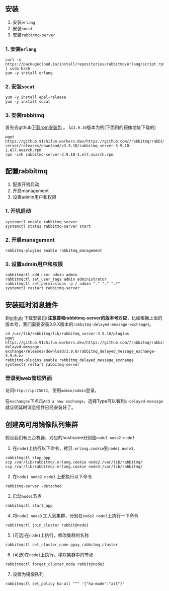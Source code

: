 ## 安装
1. 安装`erlang`
2. 安装`socat`
3. 安装`rabbitmq-server`

### 1. 安装`erlang`
```shell
curl -s https://packagecloud.io/install/repositories/rabbitmq/erlang/script.rpm.sh | sudo bash
yum -y install erlang
```

### 2. 安装`socat`
```shell
yum -y install epel-release
yum -y install socat
```

### 3. 安装rabbitmq
首先去github[下载rpm安装包](https://github.com/rabbitmq/rabbitmq-server/releases) 。
以`3.9.10`版本为例(下面用的镜像地址下载的)

```shell
wget https://github.91chifun.workers.dev/https://github.com//rabbitmq/rabbitmq-server/releases/download/v3.9.10/rabbitmq-server-3.9.10-1.el7.noarch.rpm
rpm -ivh rabbitmq-server-3.9.10-1.el7.noarch.rpm
```

## 配置rabbitmq
1. 配置开机启动
2. 开启management
3. 设置admin用户和权限

### 1. 开机启动
```shell
systemctl enable rabbitmq-server
systemctl status rabbitmq-server start
```

### 2. 开启management
```shell
rabbitmq-plugins enable rabbitmq_management
```

### 3. 设置admin用户和权限
```shell
rabbitmqctl add_user admin admin
rabbitmqctl set_user_tags admin administrator
rabbitmqctl set_permissions -p / admin "." "." ".*"
systemctl restart rabbitmq-server
```

## 安装延时消息插件
到[github](https://github.com/rabbitmq/rabbitmq-delayed-message-exchange/releases) 下载安装包(**注意要和rabbitmq-server的版本号对应**，比如根据上面的版本号，我们需要安装3.9.X版本的`rabbitmq-delayed-message-exchange`)。

```shell
cd /usr/lib/rabbitmq/lib/rabbitmq_server-3.9.10/plugins
wget https://github.91chifun.workers.dev/https://github.com//rabbitmq/rabbitmq-delayed-message-exchange/releases/download/3.9.0/rabbitmq_delayed_message_exchange-3.9.0.ez
rabbitmq-plugins enable rabbitmq_delayed_message_exchange
systemctl restart rabbitmq-server
```

### 登录到web管理界面
访问`http://ip:15672`，使用`admin/admin`登录。

在`exchanges`下点击`Add a new exchange`，选择Type可以看到`x-delayed-message`就证明延时消息插件已经安装好了。


## 创建高可用镜像队列集群
假设我们有三台机器，对应的hostname分别是`node1 node2 node3`

1. 在`node1`上执行以下命令，拷贝`.erlang.cookie`到`node2 node3`，
```shell
rabbitmqctl stop_app
scp /var/lib/rabbitmq/.erlang.cookie node2:/var/lib/rabbitmq/
scp /var/lib/rabbitmq/.erlang.cookie node3:/var/lib/rabbitmq/
```

2. 在`node1 node2 node3` 上都执行以下命令
```shell
rabbitmq-server -detached
```

3. 启动`node1`节点
```shell
rabbitmqctl start_app
```

4. 将`node2 node3` 加入到集群，分别在`node2 node3`上执行一下命令
```shell
rabbitmqctl join_cluster rabbit@node1
```

5. (可选)在`node1`上执行，修改集群的名称
```shell
rabbitmqctl set_cluster_name gpay_rabbitmq_cluster
```

6. (可选)在`node1`上执行，移除集群中的节点
```shell
rabbitmqctl forget_cluster_node rabbit@node3
```

7. 设置为镜像队列
```shell
rabbitmqctl set_policy ha-all "^" '{"ha-mode":"all"}' 
```